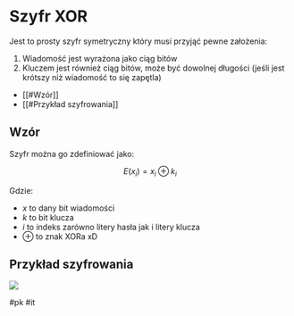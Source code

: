 # Szyfr XOR
Jest to prosty szyfr symetryczny który musi przyjąć pewne założenia:
1. Wiadomość jest wyrażona jako ciąg bitów
2. Kluczem jest również ciąg bitów, może być dowolnej długości (jeśli jest krótszy niż wiadomość to się zapętla)


- [[#Wzór]]
- [[#Przykład szyfrowania]]

## Wzór

Szyfr można go zdefiniować jako:

$$E(x_i)=x_{i}\oplus k_{i}$$

Gdzie:

- $x$ to dany bit wiadomości
- $k$ to bit klucza
- $i$ to indeks zarówno litery hasła jak i litery klucza
- $\oplus$ to znak XORa xD

## Przykład szyfrowania

![](https://i.imgur.com/7Njq2I7.png)



#pk #it 